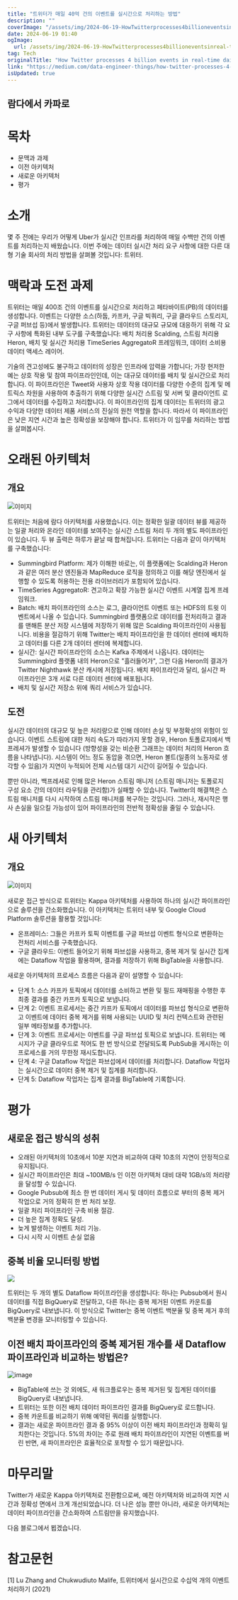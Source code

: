 ```yaml
---
title: "트위터가 매일 40억 건의 이벤트를 실시간으로 처리하는 방법"
description: ""
coverImage: "/assets/img/2024-06-19-HowTwitterprocesses4billioneventsinreal-timedaily_0.png"
date: 2024-06-19 01:40
ogImage:
  url: /assets/img/2024-06-19-HowTwitterprocesses4billioneventsinreal-timedaily_0.png
tag: Tech
originalTitle: "How Twitter processes 4 billion events in real-time daily"
link: "https://medium.com/data-engineer-things/how-twitter-processes-4-billion-events-in-real-time-daily-942db8f7d7b5"
isUpdated: true
---
```


## 람다에서 카파로

# 목차

- 문맥과 과제
- 이전 아키텍처
- 새로운 아키텍처
- 평가

# 소개

<!-- cozy-coder - 수평 -->

<ins class="adsbygoogle"
     style="display:block"
     data-ad-client="ca-pub-4877378276818686"
     data-ad-slot="1107185301"
     data-ad-format="auto"
     data-full-width-responsive="true"></ins>

<script>
     (adsbygoogle = window.adsbygoogle || []).push({});
</script>

몇 주 전에는 우리가 어떻게 Uber가 실시간 인프라를 처리하여 매일 수백만 건의 이벤트를 처리하는지 배웠습니다. 이번 주에는 데이터 실시간 처리 요구 사항에 대한 다른 대형 기술 회사의 처리 방법을 살펴볼 것입니다: 트위터.

# 맥락과 도전 과제

트위터는 매일 400조 건의 이벤트를 실시간으로 처리하고 페타바이트(PB)의 데이터를 생성합니다. 이벤트는 다양한 소스(하둡, 카프카, 구글 빅쿼리, 구글 클라우드 스토리지, 구글 퍼브섭 등)에서 발생합니다. 트위터는 데이터의 대규모 규모에 대응하기 위해 각 요구 사항에 특화된 내부 도구를 구축했습니다: 배치 처리용 Scalding, 스트림 처리용 Heron, 배치 및 실시간 처리용 TimeSeries AggregatoR 프레임워크, 데이터 소비용 데이터 액세스 레이어.

기술의 견고성에도 불구하고 데이터의 성장은 인프라에 압력을 가합니다; 가장 현저한 예는 상호 작용 및 참여 파이프라인인데, 이는 대규모 데이터를 배치 및 실시간으로 처리합니다. 이 파이프라인은 Tweet와 사용자 상호 작용 데이터를 다양한 수준의 집계 및 메트릭스 차원을 사용하여 추출하기 위해 다양한 실시간 스트림 및 서버 및 클라이언트 로그에서 데이터를 수집하고 처리합니다. 이 파이프라인의 집계 데이터는 트위터의 광고 수익과 다양한 데이터 제품 서비스의 진실의 원천 역할을 합니다. 따라서 이 파이프라인은 낮은 지연 시간과 높은 정확성을 보장해야 합니다. 트위터가 이 임무를 처리하는 방법을 살펴봅시다.

<!-- cozy-coder - 수평 -->

<ins class="adsbygoogle"
     style="display:block"
     data-ad-client="ca-pub-4877378276818686"
     data-ad-slot="1107185301"
     data-ad-format="auto"
     data-full-width-responsive="true"></ins>

<script>
     (adsbygoogle = window.adsbygoogle || []).push({});
</script>

# 오래된 아키텍처

## 개요

![이미지](/assets/img/2024-06-19-HowTwitterprocesses4billioneventsinreal-timedaily_0.png)

트위터는 처음에 람다 아키텍처를 사용했습니다. 이는 정확한 일괄 데이터 뷰를 제공하는 일괄 처리와 온라인 데이터를 보여주는 실시간 스트림 처리 두 개의 별도 파이프라인이 있습니다. 두 뷰 출력은 하루가 끝날 때 합쳐집니다. 트위터는 다음과 같이 아키텍처를 구축했습니다:

<!-- cozy-coder - 수평 -->

<ins class="adsbygoogle"
     style="display:block"
     data-ad-client="ca-pub-4877378276818686"
     data-ad-slot="1107185301"
     data-ad-format="auto"
     data-full-width-responsive="true"></ins>

<script>
     (adsbygoogle = window.adsbygoogle || []).push({});
</script>

- Summingbird Platform: 제가 이해한 바로는, 이 플랫폼에는 Scalding과 Heron과 같은 여러 분산 엔진들과 MapReduce 로직을 정의하고 이를 해당 엔진에서 실행할 수 있도록 허용하는 전용 라이브러리가 포함되어 있습니다.
- TimeSeries AggregatoR: 견고하고 확장 가능한 실시간 이벤트 시계열 집계 프레임워크.
- Batch: 배치 파이프라인의 소스는 로그, 클라이언트 이벤트 또는 HDFS의 트윗 이벤트에서 나올 수 있습니다. Summingbird 플랫폼으로 데이터를 전처리하고 결과를 맨해튼 분산 저장 시스템에 저장하기 위해 많은 Scalding 파이프라인이 사용됩니다. 비용을 절감하기 위해 Twitter는 배치 파이프라인을 한 데이터 센터에 배치하고 데이터를 다른 2개 데이터 센터에 복제합니다.
- 실시간: 실시간 파이프라인의 소스는 Kafka 주제에서 나옵니다. 데이터는 Summingbird 플랫폼 내의 Heron으로 "흘러들어가", 그런 다음 Heron의 결과가 Twitter Nighthawk 분산 캐시에 저장됩니다. 배치 파이프라인과 달리, 실시간 파이프라인은 3개 서로 다른 데이터 센터에 배포됩니다.
- 배치 및 실시간 저장소 위에 쿼리 서비스가 있습니다.

## 도전

실시간 데이터의 대규모 및 높은 처리량으로 인해 데이터 손실 및 부정확성의 위험이 있습니다. 이벤트 스트림에 대한 처리 속도가 따라가지 못할 경우, Heron 토폴로지에서 백프레셔가 발생할 수 있습니다 (방향성을 갖는 비순환 그래프는 데이터 처리의 Heron 흐름을 나타냅니다). 시스템이 어느 정도 동압을 겪으면, Heron 볼트(일종의 노동자로 생각할 수 있음)가 지연이 누적되어 전체 시스템 대기 시간이 길어질 수 있습니다.

뿐만 아니라, 백프레셔로 인해 많은 Heron 스트림 매니저 (스트림 매니저는 토폴로지 구성 요소 간의 데이터 라우팅을 관리함)가 실패할 수 있습니다. Twitter의 해결책은 스트림 매니저를 다시 시작하여 스트림 매니저를 복구하는 것입니다. 그러나, 재시작은 행사 손실을 일으킬 가능성이 있어 파이프라인의 전반적 정확성을 줄일 수 있습니다.

<!-- cozy-coder - 수평 -->

<ins class="adsbygoogle"
     style="display:block"
     data-ad-client="ca-pub-4877378276818686"
     data-ad-slot="1107185301"
     data-ad-format="auto"
     data-full-width-responsive="true"></ins>

<script>
     (adsbygoogle = window.adsbygoogle || []).push({});
</script>

# 새 아키텍처

## 개요

![이미지](/assets/img/2024-06-19-HowTwitterprocesses4billioneventsinreal-timedaily_1.png)

새로운 접근 방식으로 트위터는 Kappa 아키텍처를 사용하여 하나의 실시간 파이프라인으로 솔루션을 간소화했습니다. 이 아키텍처는 트위터 내부 및 Google Cloud Platform 솔루션을 활용할 것입니다:

<!-- cozy-coder - 수평 -->

<ins class="adsbygoogle"
     style="display:block"
     data-ad-client="ca-pub-4877378276818686"
     data-ad-slot="1107185301"
     data-ad-format="auto"
     data-full-width-responsive="true"></ins>

<script>
     (adsbygoogle = window.adsbygoogle || []).push({});
</script>

- 온프레미스: 그들은 카프카 토픽 이벤트를 구글 파브섭 이벤트 형식으로 변환하는 전처리 서비스를 구축했습니다.
- 구글 클라우드: 이벤트 들어오기 위해 파브섭을 사용하고, 중복 제거 및 실시간 집계에는 Dataflow 작업을 활용하며, 결과를 저장하기 위해 BigTable을 사용합니다.

새로운 아키텍처의 프로세스 흐름은 다음과 같이 설명할 수 있습니다:

- 단계 1: 소스 카프카 토픽에서 데이터를 소비하고 변환 및 필드 재매핑을 수행한 후 최종 결과를 중간 카프카 토픽으로 보냅니다.
- 단계 2: 이벤트 프로세서는 중간 카프카 토픽에서 데이터를 파브섭 형식으로 변환하고 이벤트에 데이터 중복 제거를 위해 사용되는 UUID 및 처리 컨텍스트와 관련된 일부 메타정보를 추가합니다.
- 단계 3: 이벤트 프로세서는 이벤트를 구글 파브섭 토픽으로 보냅니다. 트위터는 메시지가 구글 클라우드로 적어도 한 번 방식으로 전달되도록 PubSub을 게시하는 이 프로세스를 거의 무한정 재시도합니다.
- 단계 4: 구글 Dataflow 작업은 파브섭에서 데이터를 처리합니다. Dataflow 작업자는 실시간으로 데이터 중복 제거 및 집계를 처리합니다.
- 단계 5: Dataflow 작업자는 집계 결과를 BigTable에 기록합니다.

# 평가

<!-- cozy-coder - 수평 -->

<ins class="adsbygoogle"
     style="display:block"
     data-ad-client="ca-pub-4877378276818686"
     data-ad-slot="1107185301"
     data-ad-format="auto"
     data-full-width-responsive="true"></ins>

<script>
     (adsbygoogle = window.adsbygoogle || []).push({});
</script>

## 새로운 접근 방식의 성취

- 오래된 아키텍처의 10초에서 10분 지연과 비교하여 대략 10초의 지연이 안정적으로 유지됩니다.
- 실시간 파이프라인은 최대 ~100MB/s 인 이전 아키텍처 대비 대략 1GB/s의 처리량을 달성할 수 있습니다.
- Google Pubsub에 최소 한 번 데이터 게시 및 데이터 흐름으로 부터의 중복 제거 작업으로 거의 정확히 한 번 처리 보장.
- 일괄 처리 파이프라인 구축 비용 절감.
- 더 높은 집계 정확도 달성.
- 늦게 발생하는 이벤트 처리 기능.
- 다시 시작 시 이벤트 손실 없음

## 중복 비율 모니터링 방법

<img src="/assets/img/2024-06-19-HowTwitterprocesses4billioneventsinreal-timedaily_2.png" />

<!-- cozy-coder - 수평 -->

<ins class="adsbygoogle"
     style="display:block"
     data-ad-client="ca-pub-4877378276818686"
     data-ad-slot="1107185301"
     data-ad-format="auto"
     data-full-width-responsive="true"></ins>

<script>
     (adsbygoogle = window.adsbygoogle || []).push({});
</script>

트위터는 두 개의 별도 Dataflow 파이프라인을 생성합니다: 하나는 Pubsub에서 원시 데이터를 직접 BigQuery로 전달하고, 다른 하나는 중복 제거된 이벤트 카운트를 BigQuery로 내보냅니다. 이 방식으로 Twitter는 중복 이벤트 백분율 및 중복 제거 후의 백분율 변경을 모니터링할 수 있습니다.

## 이전 배치 파이프라인의 중복 제거된 개수를 새 Dataflow 파이프라인과 비교하는 방법은?

![image](/assets/img/2024-06-19-HowTwitterprocesses4billioneventsinreal-timedaily_3.png)

- BigTable에 쓰는 것 외에도, 새 워크플로우는 중복 제거된 및 집계된 데이터를 BigQuery로 내보냅니다.
- 트위터는 또한 이전 배치 데이터 파이프라인 결과를 BigQuery로 로드합니다.
- 중복 카운트를 비교하기 위해 예약된 쿼리를 실행합니다.
- 결과는 새로운 파이프라인 결과 중 95% 이상이 이전 배치 파이프라인과 정확히 일치한다는 것입니다. 5%의 차이는 주로 원래 배치 파이프라인이 지연된 이벤트를 버린 반면, 새 파이프라인은 효율적으로 포착할 수 있기 때문입니다.

<!-- cozy-coder - 수평 -->

<ins class="adsbygoogle"
     style="display:block"
     data-ad-client="ca-pub-4877378276818686"
     data-ad-slot="1107185301"
     data-ad-format="auto"
     data-full-width-responsive="true"></ins>

<script>
     (adsbygoogle = window.adsbygoogle || []).push({});
</script>

# 마무리말

Twitter가 새로운 Kappa 아키텍처로 전환함으로써, 예전 아키텍처와 비교하여 지연 시간과 정확성 면에서 크게 개선되었습니다. 더 나은 성능 뿐만 아니라, 새로운 아키텍처는 데이터 파이프라인을 간소화하여 스트림만을 유지했습니다.

다음 블로그에서 뵙겠습니다.

# 참고문헌

<!-- cozy-coder - 수평 -->

<ins class="adsbygoogle"
     style="display:block"
     data-ad-client="ca-pub-4877378276818686"
     data-ad-slot="1107185301"
     data-ad-format="auto"
     data-full-width-responsive="true"></ins>

<script>
     (adsbygoogle = window.adsbygoogle || []).push({});
</script>

[1] Lu Zhang and Chukwudiuto Malife, 트위터에서 실시간으로 수십억 개의 이벤트 처리하기 (2021)
